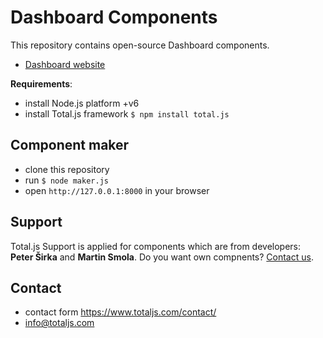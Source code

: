 # Dashboard Components

This repository contains open-source Dashboard components.

- [Dashboard website](https://www.totaljs.com/dashboard/)

__Requirements__:

- install Node.js platform +v6
- install Total.js framework `$ npm install total.js`

## Component maker

- clone this repository
- run `$ node maker.js`
- open `http://127.0.0.1:8000` in your browser

## Support

Total.js Support is applied for components which are from developers: __Peter Širka__ and __Martin Smola__. Do you want own compnents? [Contact us](https://www.totaljs.com/contact/).

## Contact

- contact form <https://www.totaljs.com/contact/>
- <info@totaljs.com>
